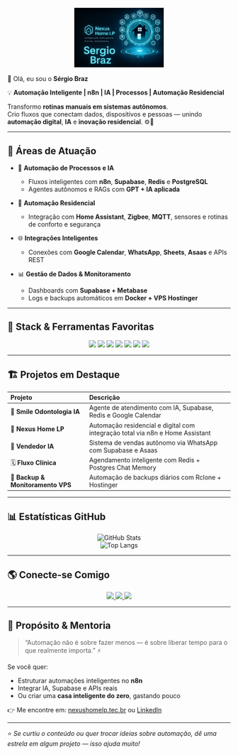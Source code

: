 <!-- 💠 Banner - substitua a URL abaixo pela arte real do seu banner -->
<p align="center">
  <img src="https://raw.githubusercontent.com/sergiolpta/sergiolpta.github.io/main/images/Tecnologia%20e%20Inova%C3%A7%C3%A3o%20Digital%20Residencial.png" width="40%" alt="Banner Nexus Home LP - Sérgio Braz">
</p

# 👋 Olá, eu sou o **Sérgio Braz**  
💡 **Automação Inteligente | n8n | IA | Processos | Automação Residencial**

Transformo **rotinas manuais em sistemas autônomos**.  
Crio fluxos que conectam dados, dispositivos e pessoas — unindo **automação digital**, **IA** e **inovação residencial**. ⚙️🤖  

---

## 🚀 Áreas de Atuação

- 🧠 **Automação de Processos e IA**
  - Fluxos inteligentes com **n8n**, **Supabase**, **Redis** e **PostgreSQL**  
  - Agentes autônomos e RAGs com **GPT + IA aplicada**

- 🏡 **Automação Residencial**
  - Integração com **Home Assistant**, **Zigbee**, **MQTT**, sensores e rotinas de conforto e segurança  

- 🌐 **Integrações Inteligentes**
  - Conexões com **Google Calendar**, **WhatsApp**, **Sheets**, **Asaas** e APIs REST  

- 📊 **Gestão de Dados & Monitoramento**
  - Dashboards com **Supabase + Metabase**  
  - Logs e backups automáticos em **Docker + VPS Hostinger**

---

## 🧰 Stack & Ferramentas Favoritas

<p align="center">
  <img src="https://img.shields.io/badge/n8n-Automation-EA4C89?style=for-the-badge&logo=n8n&logoColor=white"/>
  <img src="https://img.shields.io/badge/Supabase-Database-3ECF8E?style=for-the-badge&logo=supabase&logoColor=white"/>
  <img src="https://img.shields.io/badge/Home%20Assistant-IoT-41BDF5?style=for-the-badge&logo=homeassistant&logoColor=white"/>
  <img src="https://img.shields.io/badge/OpenAI-Inteligência%20Artificial-412991?style=for-the-badge&logo=openai&logoColor=white"/>
  <img src="https://img.shields.io/badge/Redis-Cache-DD0031?style=for-the-badge&logo=redis&logoColor=white"/>
  <img src="https://img.shields.io/badge/PostgreSQL-Banco%20de%20Dados-336791?style=for-the-badge&logo=postgresql&logoColor=white"/>
  <img src="https://img.shields.io/badge/Docker-Deploy-2496ED?style=for-the-badge&logo=docker&logoColor=white"/>
</p>

---

## 🏗️ Projetos em Destaque

| Projeto | Descrição |
|:--|:--|
| 🦷 **Smile Odontologia IA** | Agente de atendimento com IA, Supabase, Redis e Google Calendar |
| 🏡 **Nexus Home LP** | Automação residencial e digital com integração total via n8n e Home Assistant |
| 🤖 **Vendedor IA** | Sistema de vendas autônomo via WhatsApp com Supabase e Asaas |
| 🗓️ **Fluxo Clínica** | Agendamento inteligente com Redis + Postgres Chat Memory |
| 💾 **Backup & Monitoramento VPS** | Automação de backups diários com Rclone + Hostinger |

---

## 📊 Estatísticas GitHub

<div align="center">
  
![GitHub Stats](https://github-readme-stats.vercel.app/api?username=sergiolpta&show_icons=true&theme=tokyonight&hide_border=true)  
![Top Langs](https://github-readme-stats.vercel.app/api/top-langs/?username=sergiolpta&layout=compact&theme=tokyonight&hide_border=true)

</div>

---

## 🌎 Conecte-se Comigo

<p align="center">
  <a href="https://linkedin.com/in/sergiobraz">
    <img src="https://img.shields.io/badge/LinkedIn-Sérgio%20Braz-0A66C2?style=for-the-badge&logo=linkedin&logoColor=white"/>
  </a>
  <a href="https://nexushomelp.tec.br">
    <img src="https://img.shields.io/badge/Nexus%20Home%20LP-Site-0A66C2?style=for-the-badge&logo=homeassistant&logoColor=white"/>
  </a>
  <a href="https://github.com/sergiolpta">
    <img src="https://img.shields.io/badge/GitHub-sergiolpta-181717?style=for-the-badge&logo=github&logoColor=white"/>
  </a>
</p>

---

## 💬 Propósito & Mentoria

> “Automação não é sobre fazer menos — é sobre liberar tempo para o que realmente importa.” ⚡  

Se você quer:
- Estruturar automações inteligentes no **n8n**
- Integrar IA, Supabase e APIs reais  
- Ou criar uma **casa inteligente do zero**, gastando pouco  

👉 Me encontre em: [nexushomelp.tec.br](https://nexushomelp.tec.br) ou [LinkedIn](https://linkedin.com/in/sergiobraz)

---

⭐ *Se curtiu o conteúdo ou quer trocar ideias sobre automação, dê uma estrela em algum projeto — isso ajuda muito!*  
